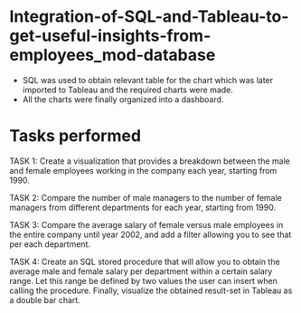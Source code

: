 # Integration-of-SQL-and-Tableau-to-get-useful-insights-from-employees_mod-database
- SQL was used to obtain relevant table for the chart which was later imported to Tableau and the required charts were made. 
- All the charts were finally organized into a dashboard.

# Tasks performed
TASK 1: Create a visualization that provides a breakdown between the male and female employees working in the company each year, starting from 1990.

TASK 2: Compare the number of male managers to the number of female managers from different departments for each year, starting from 1990.

TASK 3: Compare the average salary of female versus male employees in the entire company until year 2002, and add a filter allowing you to see that per each department.

TASK 4: Create an SQL stored procedure that will allow you to obtain the average male and female salary per department within a certain salary range. Let this range be defined by two values the user can insert when calling the procedure.
Finally, visualize the obtained result-set in Tableau as a double bar chart. 
